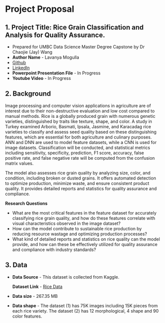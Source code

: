 # Project Proposal

## 1. Project Title: Rice Grain Classification and Analysis for Quality Assurance.
- Prepared for UMBC Data Science Master Degree Capstone by Dr Chaojie (Jay) Wang
- **Author Name** - Lavanya Mogulla
- [Github]
- [LinkedIn] 
- **Powerpoint Presentation File** - In Progress
- **Youtube Video** - In Progress

[Github]: https://github.com/lavanyamogulla
[Linkedin]: https://www.linkedin.com/in/lavanya-mogulla/

 ## 2. Background
Image processing and computer vision applications in agriculture are of interest due to their non-destructive evaluation and low cost compared to manual methods. Rice is a globally produced grain with numerous genetic varieties, distinguished by traits like texture, shape, and color. A study in Turkey examined Arborio, Basmati, Ipsala, Jasmine, and Karacadag rice varieties to classify and assess seed quality based on these distinguishing features, which are essential for both agriculture and culinary purposes. ANN and DNN are used to model feature datasets, while a CNN is used for image datasets. Classification will be conducted, and statistical metrics including sensitivity, specificity, prediction, F1 score, accuracy, false positive rate, and false negative rate will be computed from the confusion matrix values. 

The model also assesses rice grain quality by analyzing size, color, and condition, including broken or dusted grains. It offers automated detection to optimize production, minimize waste, and ensure consistent product quality. It provides detailed reports and statistics for quality assurance and compliance.

**Research Questions**
- What are the most critical features in the feature dataset for accurately classifying rice grain quality, and how do these features correlate with visual characteristics observed in the image dataset?
- How can the model contribute to sustainable rice production by reducing resource wastage and optimizing production processes?
- What kind of detailed reports and statistics on rice quality can the model provide, and how can these be effectively utilized for quality assurance and compliance with industry standards?

 ## 3. Data

  - **Data Source** - This dataset is collected from Kaggle.

     **Dataset Link** - [Rice Data]
- **Data size** -  267.35 MB
- **Data shape** - The dataset (1) has 75K images including 15K pieces from each rice variety. The dataset (2) has 12 morphological, 4 shape and 90 color features.

[Rice Data]: https://www.kaggle.com/datasets/muratkokludataset/rice-image-dataset
